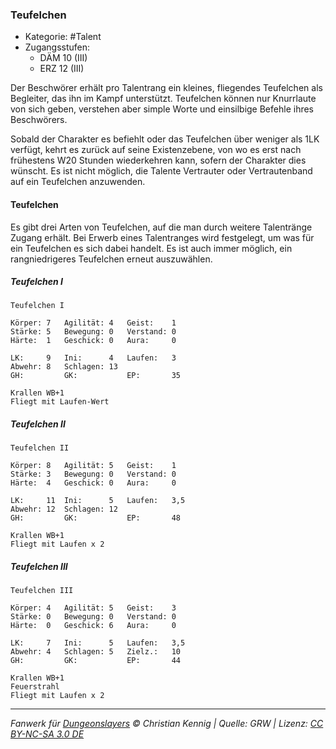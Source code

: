 <!---
Dies ist ein Fanwerk für DUNGEONSLAYERS © von Christian Kennig

Quellen:      [Dungeonslayers Grundregelwerk](https://dungeonslayers.net/download/Dungeonslayers4.pdf)
              [Talentbeschreibungen](https://www.f-space.de/ds4/tools-talentcards.html)
License:      [CC-BY-NC-SA 4.0](https://creativecommons.org/licenses/by-nc-sa/4.0/deed.de)
Richtlinien:  [Fanwerkrichtlinien](https://www.dungeonslayers.net/fanwerk-richtlinien/)
Autor:        Zauberlehrling
-->

### Teufelchen

- Kategorie: #Talent
- Zugangsstufen:
  - DÄM 10 (III)
  - ERZ 12 (III)

Der Beschwörer erhält pro Talentrang ein kleines, fliegendes Teufelchen als Begleiter, das ihn im Kampf unterstützt. Teufelchen können nur Knurrlaute von sich geben, verstehen aber simple Worte und einsilbige Befehle ihres Beschwörers.

Sobald der Charakter es befiehlt oder das Teufelchen über weniger als 1LK verfügt, kehrt es zurück auf seine Existenzebene, von wo es erst nach frühestens W20 Stunden wiederkehren kann, sofern der Charakter dies wünscht. Es ist nicht möglich, die Talente Vertrauter oder Vertrautenband auf ein Teufelchen anzuwenden.

#### Teufelchen

Es gibt drei Arten von Teufelchen, auf die man durch weitere Talentränge Zugang erhält. Bei Erwerb eines Talentranges wird festgelegt, um was für ein Teufelchen es sich dabei handelt. Es ist auch immer möglich, ein rangniedrigeres Teufelchen erneut auszuwählen.

##### Teufelchen I

    Teufelchen I

    Körper: 7   Agilität: 4   Geist:    1
    Stärke: 5   Bewegung: 0   Verstand: 0
    Härte:  1   Geschick: 0   Aura:     0

    LK:     9   Ini:      4   Laufen:   3
    Abwehr: 8   Schlagen: 13
    GH:         GK:           EP:       35

    Krallen WB+1
    Fliegt mit Laufen-Wert

##### Teufelchen II

    Teufelchen II

    Körper: 8   Agilität: 5   Geist:    1
    Stärke: 3   Bewegung: 0   Verstand: 0
    Härte:  4   Geschick: 0   Aura:     0

    LK:     11  Ini:      5   Laufen:   3,5
    Abwehr: 12  Schlagen: 12
    GH:         GK:           EP:       48

    Krallen WB+1
    Fliegt mit Laufen x 2

##### Teufelchen III

    Teufelchen III

    Körper: 4   Agilität: 5   Geist:    3
    Stärke: 0   Bewegung: 0   Verstand: 0
    Härte:  0   Geschick: 6   Aura:     0

    LK:     7   Ini:      5   Laufen:   3,5
    Abwehr: 4   Schlagen: 5   Zielz.:   10
    GH:         GK:           EP:       44

    Krallen WB+1
    Feuerstrahl
    Fliegt mit Laufen x 2

---

_Fanwerk für [Dungeonslayers](https://www.dungeonslayers.net/) © Christian Kennig | Quelle: GRW | Lizenz: [CC BY-NC-SA 3.0 DE](https://creativecommons.org/licenses/by-nc-sa/3.0/de/)_
